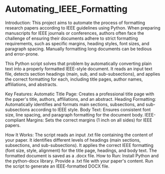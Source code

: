 # Automating_IEEE_Formatting
Introduction:
This project aims to automate the process of formatting research papers according to IEEE guidelines using Python. When preparing manuscripts for IEEE journals or conferences, authors often face the challenge of ensuring their documents adhere to strict formatting requirements, such as specific margins, heading styles, font sizes, and paragraph spacing. Manually formatting long documents can be tedious and error-prone.

This Python script solves that problem by automatically converting plain text into a properly formatted IEEE-style document. It reads an input text file, detects section headings (main, sub, and sub-subsections), and applies the correct formatting for each, including title pages, author names, affiliations, and abstracts.

Key Features:
Automatic Title Page: Creates a professional title page with the paper's title, authors, affiliations, and an abstract.
Heading Formatting: Automatically identifies and formats main sections, subsections, and sub-subsections according to IEEE style.
Body Text: Ensures consistent font size, line spacing, and paragraph formatting for the document body.
IEEE-compliant Margins: Sets the correct margins (1 inch on all sides) for IEEE papers.

How It Works:
The script reads an input .txt file containing the content of your paper.
It identifies different levels of headings (main sections, subsections, and sub-subsections).
It applies the correct IEEE formatting (font size, style, alignment) for the title page, headings, and body text.
The formatted document is saved as a .docx file.
How to Run:
Install Python and the python-docx library.
Provide a .txt file with your paper's content.
Run the script to generate an IEEE-formatted DOCX file.
